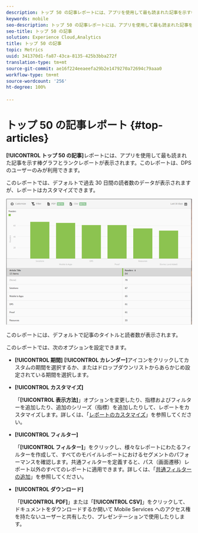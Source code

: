 ```yaml
---
description: トップ 50 の記事レポートには、アプリを使用して最も読まれた記事を示す棒グラフとランクレポートが表示されます。このレポートは、Digital Publishing Suites（DPS）のユーザーのみが利用できます。
keywords: mobile
seo-description: トップ 50 の記事レポートには、アプリを使用して最も読まれた記事を示す棒グラフとランクレポートが表示されます。このレポートは、Digital Publishing Suites（DPS）のユーザーのみが利用できます。
seo-title: トップ 50 の記事
solution: Experience Cloud,Analytics
title: トップ 50 の記事
topic: Metrics
uuid: 341370d1-fa87-43ca-8135-425b3bba272f
translation-type: tm+mt
source-git-commit: ae16f224eeaeefa29b2e1479270a72694c79aaa0
workflow-type: tm+mt
source-wordcount: '256'
ht-degree: 100%

---
```



# トップ 50 の記事レポート {#top-articles}

**[!UICONTROL トップ 50 の記事]**&#x200B;レポートには、アプリを使用して最も読まれた記事を示す棒グラフとランクレポートが表示されます。このレポートは、DPS のユーザーのみが利用できます。

このレポートでは、デフォルトで過去 30 日間の読者数のデータが表示されますが、レポートはカスタマイズできます。

![](assets/dps_top_50.png)

このレポートには、デフォルトで記事のタイトルと読者数が表示されます。

このレポートでは、次のオプションを設定できます。

* **[!UICONTROL 期間]**
**[!UICONTROL カレンダー]**&#x200B;アイコンをクリックしてカスタムの期間を選択するか、またはドロップダウンリストからあらかじめ設定されている期間を選択します。

* **[!UICONTROL カスタマイズ]**

   「**[!UICONTROL 表示方法]**」オプションを変更したり、指標およびフィルターを追加したり、追加のシリーズ（指標）を追加したりして、レポートをカスタマイズします。詳しくは、「[レポートのカスタマイズ](/help/using/usage/reports-customize/reports-customize.md)」を参照してください。

* **[!UICONTROL フィルター]**

   「**[!UICONTROL フィルター]**」をクリックし、様々なレポートにわたるフィルターを作成して、すべてのモバイルレポートにおけるセグメントのパフォーマンスを確認します。共通フィルターを定義すると、パス（画面遷移）レポート以外のすべてのレポートに適用できます。詳しくは、「[共通フィルターの追加](/help/using/usage/reports-customize/t-sticky-filter.md)」を参照してください。

* **[!UICONTROL ダウンロード]**

   「**[!UICONTROL PDF]**」または「**[!UICONTROL CSV]**」をクリックして、ドキュメントをダウンロードするか開いて Mobile Services へのアクセス権を持たないユーザーと共有したり、プレゼンテーションで使用したりします。